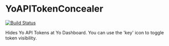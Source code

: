 # YoAPITokenConcealer

[![Build Status](https://travis-ci.org/dasilvacontin/YoAPITokenConcealer.svg)](https://travis-ci.org/dasilvacontin/YoAPITokenConcealer)

Hides Yo API Tokens at Yo Dashboard. You can use the 'key' icon to toggle token visibility.
